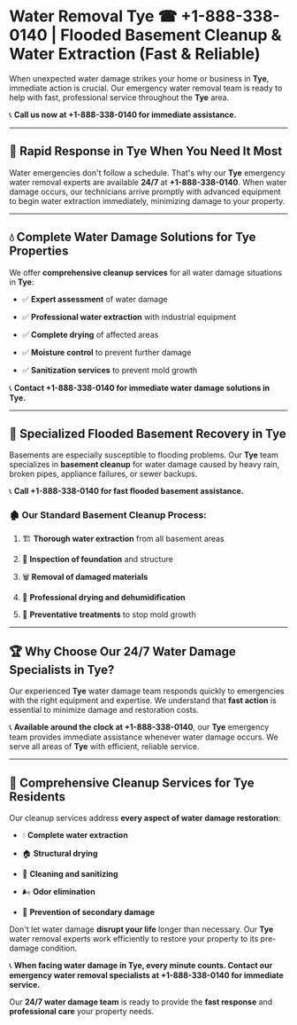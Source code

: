 # Water Removal Tye ☎ +1-888-338-0140 | Flooded Basement Cleanup & Water Extraction (Fast & Reliable)

When unexpected water damage strikes your home or business in **Tye**, immediate action is crucial. Our emergency water removal team is ready to help with fast, professional service throughout the **Tye** area. 

📞 **Call us now at +1-888-338-0140 for immediate assistance.**
---
## 🚀 Rapid Response in Tye When You Need It Most
Water emergencies don't follow a schedule. That's why our **Tye** emergency water removal experts are available **24/7** at **+1-888-338-0140**. When water damage occurs, our technicians arrive promptly with advanced equipment to begin water extraction immediately, minimizing damage to your property.
---
## 💧 Complete Water Damage Solutions for Tye Properties
We offer **comprehensive cleanup services** for all water damage situations in **Tye**:
- ✅ **Expert assessment** of water damage  
- ✅ **Professional water extraction** with industrial equipment  
- ✅ **Complete drying** of affected areas  
- ✅ **Moisture control** to prevent further damage  
- ✅ **Sanitization services** to prevent mold growth  
📞 **Contact +1-888-338-0140 for immediate water damage solutions in Tye.**
---
## 🌊 Specialized Flooded Basement Recovery in Tye
Basements are especially susceptible to flooding problems. Our **Tye** team specializes in **basement cleanup** for water damage caused by heavy rain, broken pipes, appliance failures, or sewer backups. 
📞 **Call +1-888-338-0140 for fast flooded basement assistance.**
### 🏚️ Our Standard Basement Cleanup Process:
1. 🏗️ **Thorough water extraction** from all basement areas  
2. 🔎 **Inspection of foundation** and structure  
3. 🗑️ **Removal of damaged materials**  
4. 💨 **Professional drying and dehumidification**  
5. 🚫 **Preventative treatments** to stop mold growth  
---
## 🏆 Why Choose Our 24/7 Water Damage Specialists in Tye?
Our experienced **Tye** water damage team responds quickly to emergencies with the right equipment and expertise. We understand that **fast action** is essential to minimize damage and restoration costs.
📞 **Available around the clock at +1-888-338-0140**, our **Tye** emergency team provides immediate assistance whenever water damage occurs. We serve all areas of **Tye** with efficient, reliable service.
---
## 🧹 Comprehensive Cleanup Services for Tye Residents
Our cleanup services address **every aspect of water damage restoration**:
- 💧 **Complete water extraction**  
- 🏠 **Structural drying**  
- 🧼 **Cleaning and sanitizing**  
- 🌬️ **Odor elimination**  
- 🚫 **Prevention of secondary damage**  
Don't let water damage **disrupt your life** longer than necessary. Our **Tye** water removal experts work efficiently to restore your property to its pre-damage condition.
📞 **When facing water damage in Tye, every minute counts. Contact our emergency water removal specialists at +1-888-338-0140 for immediate service.**
Our **24/7 water damage team** is ready to provide the **fast response** and **professional care** your property needs.
